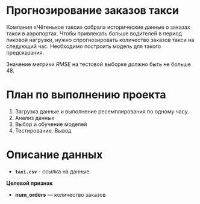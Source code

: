 #  Прогнозирование заказов такси
Компания «Чётенькое такси» собрала исторические данные о заказах такси в аэропортах. Чтобы привлекать больше водителей в период пиковой нагрузки, нужно спрогнозировать количество заказов такси на следующий час. Необходимо построить модель для такого предсказания.

Значение метрики *RMSE* на тестовой выборке должно быть не больше 48.
# План по выполнению проекта
1. Загрузка данные и выполнение ресемплирования по одному часу.
2. Анализ данных
3. Выбор и обучение моделей
4. Тестирование. Вывод

# Описание данных

- **`taxi.csv`** - ссылка на данные

**Целевой признак**

- **num_orders** — количество заказов
